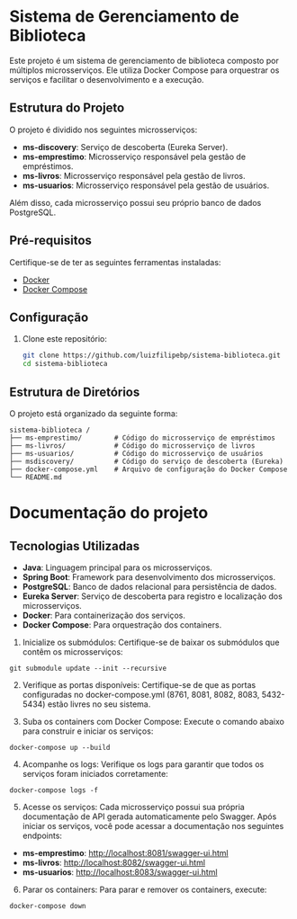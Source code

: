 # Sistema de Gerenciamento de Biblioteca

Este projeto é um sistema de gerenciamento de biblioteca composto por múltiplos microsserviços. Ele utiliza Docker
Compose para orquestrar os serviços e facilitar o desenvolvimento e a execução.

## Estrutura do Projeto

O projeto é dividido nos seguintes microsserviços:

- **ms-discovery**: Serviço de descoberta (Eureka Server).
- **ms-emprestimo**: Microsserviço responsável pela gestão de empréstimos.
- **ms-livros**: Microsserviço responsável pela gestão de livros.
- **ms-usuarios**: Microsserviço responsável pela gestão de usuários.

Além disso, cada microsserviço possui seu próprio banco de dados PostgreSQL.

## Pré-requisitos

Certifique-se de ter as seguintes ferramentas instaladas:

- [Docker](https://www.docker.com/)
- [Docker Compose](https://docs.docker.com/compose/)

## Configuração

1. Clone este repositório:
   ```bash
   git clone https://github.com/luizfilipebp/sistema-biblioteca.git
   cd sistema-biblioteca

## Estrutura de Diretórios

O projeto está organizado da seguinte forma:

```
sistema-biblioteca /
├── ms-emprestimo/        # Código do microsserviço de empréstimos
├── ms-livros/            # Código do microsserviço de livros
├── ms-usuarios/          # Código do microsserviço de usuários
├── msdiscovery/          # Código do serviço de descoberta (Eureka)
├── docker-compose.yml    # Arquivo de configuração do Docker Compose
└── README.md
```

# Documentação do projeto

## Tecnologias Utilizadas

- **Java**: Linguagem principal para os microsserviços.
- **Spring Boot**: Framework para desenvolvimento dos microsserviços.
- **PostgreSQL**: Banco de dados relacional para persistência de dados.
- **Eureka Server**: Serviço de descoberta para registro e localização dos microsserviços.
- **Docker**: Para containerização dos serviços.
- **Docker Compose**: Para orquestração dos containers.


1. Inicialize os submódulos: Certifique-se de baixar os submódulos que contêm os microsserviços:
```
git submodule update --init --recursive
```
2. Verifique as portas disponíveis: Certifique-se de que as portas configuradas no docker-compose.yml (8761, 8081, 8082,
   8083, 5432-5434) estão livres no seu sistema.


3. Suba os containers com Docker Compose: Execute o comando abaixo para construir e iniciar os serviços:
```
docker-compose up --build
```
4. Acompanhe os logs: Verifique os logs para garantir que todos os serviços foram iniciados corretamente:
```
docker-compose logs -f
```
5. Acesse os serviços: Cada microsserviço possui sua própria documentação de API gerada automaticamente pelo Swagger.
   Após iniciar os serviços, você pode acessar a documentação nos seguintes endpoints:

- **ms-emprestimo**: [http://localhost:8081/swagger-ui.html](http://localhost:8081/swagger-ui.html)
- **ms-livros**: [http://localhost:8082/swagger-ui.html](http://localhost:8082/swagger-ui.html)
- **ms-usuarios**: [http://localhost:8083/swagger-ui.html](http://localhost:8083/swagger-ui.html)

6. Parar os containers: Para parar e remover os containers, execute:
```  
docker-compose down
```